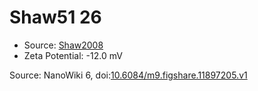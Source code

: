 <a name="material" />

# Shaw51 26
<script type="application/ld+json">
  {
    "@context": "https://schema.org/",
    "@type": "ChemicalSubstance",
    "@id": "https://egonw.github.io/nanowiki/nanowiki56.html#material",
    "http://purl.org/dc/terms/conformsTo":
      {
        "@type": "CreativeWork",
        "@id": "https://bioschemas.org/profiles/ChemicalSubstance/0.4-RELEASE/"
      },
    "identfier": "56",
    "name": "Shaw51 26",
    "url": "https://egonw.github.io/nanowiki/nanowiki56.html#material",
    "sameAs": "http://127.0.0.1/mediawiki/index.php/Special:URIResolver/Shaw51_26"
  }
</script>


* Source: [Shaw2008](articleShaw2008.md)
* Zeta Potential: -12.0 mV


Source: NanoWiki 6, doi:[10.6084/m9.figshare.11897205.v1](https://doi.org/10.6084/m9.figshare.11897205.v1)
